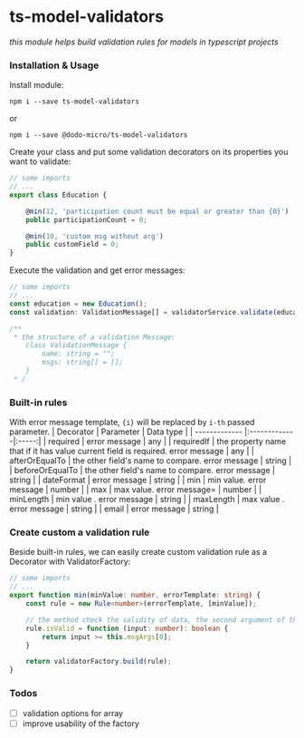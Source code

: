 # ts-model-validators
_this module helps build validation rules for models in typescript projects_
### Installation & Usage
Install module:
```
npm i --save ts-model-validators
```
or
```
npm i --save @dodo-micro/ts-model-validators
```
Create your class and put some validation decorators on its properties you want to validate:
```ts
// some imports 
// ...
export class Education {

    @min(12, 'participation count must be equal or greater than {0}')
    public participationCount = 0;

    @min(10, 'custom msg without arg')
    public customField = 0;
}
```
Execute the validation and get error messages:
```ts
// some imports 
// ...
const education = new Education();
const validation: ValidationMessage[] = validatorService.validate(education);

/**
 * the structure of a validation Message:
    class ValidationMessage {
        name: string = "";
        msgs: string[] = [];
    }
 * /
```
### Built-in rules
With error message template, `{i}` will be replaced by `i-th` passed parameter.
| Decorator        |  Parameter   | Data type  |
| ------------- |:-------------|:-----:|
| required       | error message | any |
| requiredIf      | the property name that if it has value current field is required. error message  | any |
| afterOrEqualTo | the other field's name to compare. error message   | string |
| beforeOrEqualTo      | the other field's name to compare. error message | string |
| dateFormat      | error message    | string |
| min             |  min value. error message     | number |
| max             | max value. error message= | number |
| minLength       | min value . error message    | string |
| maxLength        | max value . error message      | string |
| email           | error message    | string |
### Create custom a validation rule

Beside built-in rules, we can easily create custom validation rule as a Decorator with ValidatorFactory:

```ts
// some imports 
// ...
export function min(minValue: number, errorTemplate: string) {
    const rule = new Rule<number>(errorTemplate, [minValue]);

    // the method check the validity of data, the second argument of this method can be the target object
    rule.isValid = function (input: number): boolean {
        return input >= this.msgArgs[0];
    }

    return validatorFactory.build(rule);
}
```

### Todos
- [ ] validation options for array
- [ ] improve usability of the factory